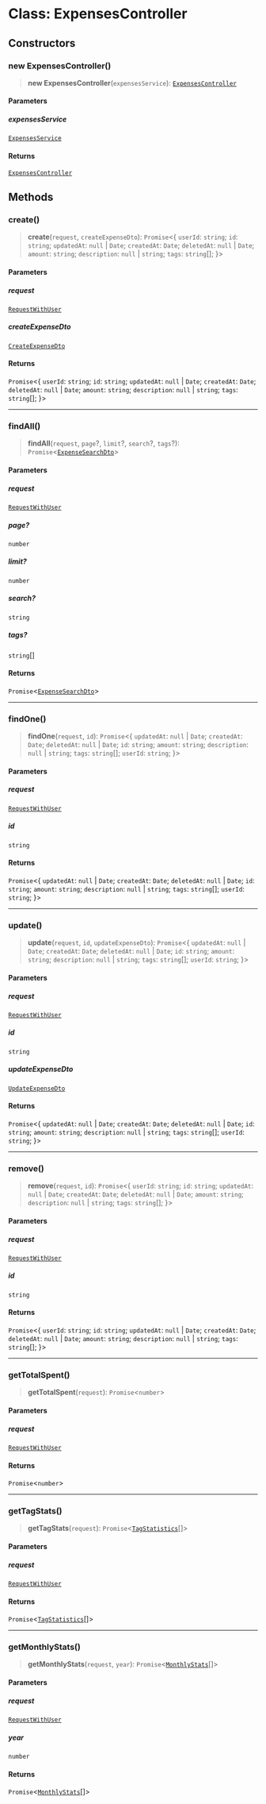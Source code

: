 # Class: ExpensesController

## Constructors

### new ExpensesController()

> **new ExpensesController**(`expensesService`): [`ExpensesController`](ExpensesController.md)

#### Parameters

##### expensesService

[`ExpensesService`](../../expenses.service/classes/ExpensesService.md)

#### Returns

[`ExpensesController`](ExpensesController.md)

## Methods

### create()

> **create**(`request`, `createExpenseDto`): `Promise`\<\{ `userId`: `string`; `id`: `string`; `updatedAt`: `null` \| `Date`; `createdAt`: `Date`; `deletedAt`: `null` \| `Date`; `amount`: `string`; `description`: `null` \| `string`; `tags`: `string`[]; \}\>

#### Parameters

##### request

[`RequestWithUser`](../../../auth/interfaces/request-with-user/interfaces/RequestWithUser.md)

##### createExpenseDto

[`CreateExpenseDto`](../../dto/create-expense.dto/classes/CreateExpenseDto.md)

#### Returns

`Promise`\<\{ `userId`: `string`; `id`: `string`; `updatedAt`: `null` \| `Date`; `createdAt`: `Date`; `deletedAt`: `null` \| `Date`; `amount`: `string`; `description`: `null` \| `string`; `tags`: `string`[]; \}\>

***

### findAll()

> **findAll**(`request`, `page`?, `limit`?, `search`?, `tags`?): `Promise`\<[`ExpenseSearchDto`](../../dto/expenses-search.dto/classes/ExpenseSearchDto.md)\>

#### Parameters

##### request

[`RequestWithUser`](../../../auth/interfaces/request-with-user/interfaces/RequestWithUser.md)

##### page?

`number`

##### limit?

`number`

##### search?

`string`

##### tags?

`string`[]

#### Returns

`Promise`\<[`ExpenseSearchDto`](../../dto/expenses-search.dto/classes/ExpenseSearchDto.md)\>

***

### findOne()

> **findOne**(`request`, `id`): `Promise`\<\{ `updatedAt`: `null` \| `Date`; `createdAt`: `Date`; `deletedAt`: `null` \| `Date`; `id`: `string`; `amount`: `string`; `description`: `null` \| `string`; `tags`: `string`[]; `userId`: `string`; \}\>

#### Parameters

##### request

[`RequestWithUser`](../../../auth/interfaces/request-with-user/interfaces/RequestWithUser.md)

##### id

`string`

#### Returns

`Promise`\<\{ `updatedAt`: `null` \| `Date`; `createdAt`: `Date`; `deletedAt`: `null` \| `Date`; `id`: `string`; `amount`: `string`; `description`: `null` \| `string`; `tags`: `string`[]; `userId`: `string`; \}\>

***

### update()

> **update**(`request`, `id`, `updateExpenseDto`): `Promise`\<\{ `updatedAt`: `null` \| `Date`; `createdAt`: `Date`; `deletedAt`: `null` \| `Date`; `id`: `string`; `amount`: `string`; `description`: `null` \| `string`; `tags`: `string`[]; `userId`: `string`; \}\>

#### Parameters

##### request

[`RequestWithUser`](../../../auth/interfaces/request-with-user/interfaces/RequestWithUser.md)

##### id

`string`

##### updateExpenseDto

[`UpdateExpenseDto`](../../dto/update-expense.dto/classes/UpdateExpenseDto.md)

#### Returns

`Promise`\<\{ `updatedAt`: `null` \| `Date`; `createdAt`: `Date`; `deletedAt`: `null` \| `Date`; `id`: `string`; `amount`: `string`; `description`: `null` \| `string`; `tags`: `string`[]; `userId`: `string`; \}\>

***

### remove()

> **remove**(`request`, `id`): `Promise`\<\{ `userId`: `string`; `id`: `string`; `updatedAt`: `null` \| `Date`; `createdAt`: `Date`; `deletedAt`: `null` \| `Date`; `amount`: `string`; `description`: `null` \| `string`; `tags`: `string`[]; \}\>

#### Parameters

##### request

[`RequestWithUser`](../../../auth/interfaces/request-with-user/interfaces/RequestWithUser.md)

##### id

`string`

#### Returns

`Promise`\<\{ `userId`: `string`; `id`: `string`; `updatedAt`: `null` \| `Date`; `createdAt`: `Date`; `deletedAt`: `null` \| `Date`; `amount`: `string`; `description`: `null` \| `string`; `tags`: `string`[]; \}\>

***

### getTotalSpent()

> **getTotalSpent**(`request`): `Promise`\<`number`\>

#### Parameters

##### request

[`RequestWithUser`](../../../auth/interfaces/request-with-user/interfaces/RequestWithUser.md)

#### Returns

`Promise`\<`number`\>

***

### getTagStats()

> **getTagStats**(`request`): `Promise`\<[`TagStatistics`](../../../common/dto/tag-stats.dto/classes/TagStatistics.md)[]\>

#### Parameters

##### request

[`RequestWithUser`](../../../auth/interfaces/request-with-user/interfaces/RequestWithUser.md)

#### Returns

`Promise`\<[`TagStatistics`](../../../common/dto/tag-stats.dto/classes/TagStatistics.md)[]\>

***

### getMonthlyStats()

> **getMonthlyStats**(`request`, `year`): `Promise`\<[`MonthlyStats`](../../../common/dto/month-stats.dto/classes/MonthlyStats.md)[]\>

#### Parameters

##### request

[`RequestWithUser`](../../../auth/interfaces/request-with-user/interfaces/RequestWithUser.md)

##### year

`number`

#### Returns

`Promise`\<[`MonthlyStats`](../../../common/dto/month-stats.dto/classes/MonthlyStats.md)[]\>
